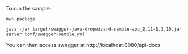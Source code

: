 To run the sample:

```
mvn package

java -jar target/swagger-java-dropwizard-sample-app_2.11-1.3.10.jar server conf/swagger-sample.yml 

```

You can then access swagger at http://localhost:8080/api-docs
